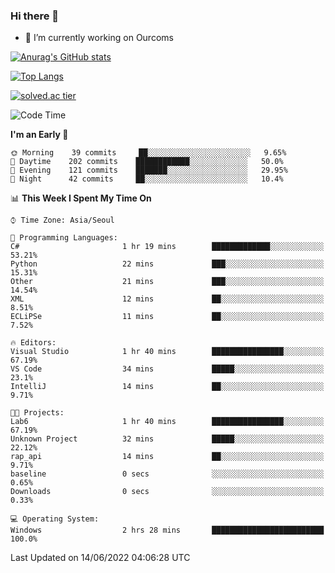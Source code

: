 ### Hi there 👋

- 🔭 I’m currently working on Ourcoms

<!--
**Rhange/Rhange** is a ✨ _special_ ✨ repository because its `README.md` (this file) appears on your GitHub profile.

Here are some ideas to get you started:

- 🌱 I’m currently learning ...
- 👯 I’m looking to collaborate on ...
- 🤔 I’m looking for help with ...
- 💬 Ask me about ...
- 📫 How to reach me: ...
- 😄 Pronouns: ...
- ⚡ Fun fact: ...
-->

[![Anurag's GitHub stats](https://github-readme-stats.vercel.app/api?username=rhange&show_icons=true&theme=gruvbox)](https://github.com/anuraghazra/github-readme-stats)

[![Top Langs](https://github-readme-stats.vercel.app/api/top-langs/?username=rhange&layout=compact&theme=gruvbox)](https://github.com/anuraghazra/github-readme-stats)

[![solved.ac tier](http://mazassumnida.wtf/api/generate_badge?boj=rhange0511)](https://solved.ac/rhange0511)

  <!--START_SECTION:waka-->
![Code Time](http://img.shields.io/badge/Code%20Time-0%20secs-blue)

**I'm an Early 🐤** 

```text
🌞 Morning    39 commits     ██░░░░░░░░░░░░░░░░░░░░░░░   9.65% 
🌆 Daytime    202 commits    ████████████░░░░░░░░░░░░░   50.0% 
🌃 Evening    121 commits    ███████░░░░░░░░░░░░░░░░░░   29.95% 
🌙 Night      42 commits     ██░░░░░░░░░░░░░░░░░░░░░░░   10.4%

```


📊 **This Week I Spent My Time On** 

```text
⌚︎ Time Zone: Asia/Seoul

💬 Programming Languages: 
C#                       1 hr 19 mins        █████████████░░░░░░░░░░░░   53.21% 
Python                   22 mins             ███░░░░░░░░░░░░░░░░░░░░░░   15.31% 
Other                    21 mins             ███░░░░░░░░░░░░░░░░░░░░░░   14.54% 
XML                      12 mins             ██░░░░░░░░░░░░░░░░░░░░░░░   8.51% 
ECLiPSe                  11 mins             ██░░░░░░░░░░░░░░░░░░░░░░░   7.52%

🔥 Editors: 
Visual Studio            1 hr 40 mins        ████████████████░░░░░░░░░   67.19% 
VS Code                  34 mins             █████░░░░░░░░░░░░░░░░░░░░   23.1% 
IntelliJ                 14 mins             ██░░░░░░░░░░░░░░░░░░░░░░░   9.71%

🐱‍💻 Projects: 
Lab6                     1 hr 40 mins        ████████████████░░░░░░░░░   67.19% 
Unknown Project          32 mins             █████░░░░░░░░░░░░░░░░░░░░   22.12% 
rap_api                  14 mins             ██░░░░░░░░░░░░░░░░░░░░░░░   9.71% 
baseline                 0 secs              ░░░░░░░░░░░░░░░░░░░░░░░░░   0.65% 
Downloads                0 secs              ░░░░░░░░░░░░░░░░░░░░░░░░░   0.33%

💻 Operating System: 
Windows                  2 hrs 28 mins       █████████████████████████   100.0%

```


 Last Updated on 14/06/2022 04:06:28 UTC
<!--END_SECTION:waka-->
